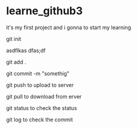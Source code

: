 # learne_github3
it's my first project
and i gonna to start my learning


git init 

 asdflkas dfas;df 

 git add . 

 git commit -m "somethig" 

 git push to upload to server

git pull to download from erver

git status to check the status

git log to check the commit 
